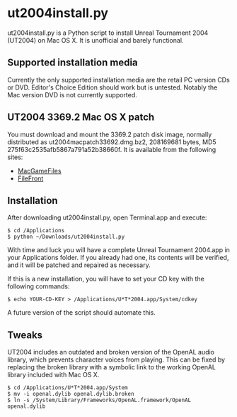 ut2004install.py
================

ut2004install.py is a Python script to install Unreal Tournament 2004
(UT2004) on Mac OS X. It is unofficial and barely functional.

Supported installation media
----------------------------

Currently the only supported installation media are the retail PC
version CDs or DVD. Editor's Choice Edition should work but is
untested. Notably the Mac version DVD is not currently supported.

UT2004 3369.2 Mac OS X patch
----------------------------

You must download and mount the 3369.2 patch disk image, normally
distributed as ut2004macpatch33692.dmg.bz2, 208169681 bytes,
MD5 275f63c2535afb5867a791a52b38660f. It is available from the
following sites:

* [MacGameFiles](http://www.macgamefiles.com/detail.php?item=18155)
* [FileFront](http://unrealtournament2004.filefront.com/file/UT2004_33692_patch_for_Mac_OS_X;56261)

Installation
------------

After downloading ut2004install.py, open Terminal.app and execute:

    $ cd /Applications
    $ python ~/Downloads/ut2004install.py

With time and luck you will have a complete Unreal Tournament 2004.app
in your Applications folder. If you already had one, its contents will
be verified, and it will be patched and repaired as necessary.

If this is a new installation, you will have to set your CD key with
the following commands:

    $ echo YOUR-CD-KEY > /Applications/U*T*2004.app/System/cdkey

A future version of the script should automate this.

Tweaks
------

UT2004 includes an outdated and broken version of the OpenAL audio
library, which prevents character voices from playing. This can be
fixed by replacing the broken library with a symbolic link to the
working OpenAL library included with Mac OS X.

    $ cd /Applications/U*T*2004.app/System
    $ mv -i openal.dylib openal.dylib.broken
    $ ln -s /System/Library/Frameworks/OpenAL.framework/OpenAL openal.dylib
